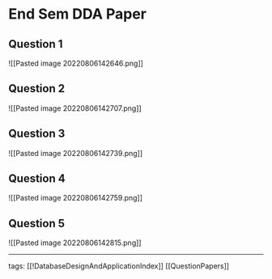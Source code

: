# End Sem DDA Paper
## Question 1
![[Pasted image 20220806142646.png]]

## Question 2
![[Pasted image 20220806142707.png]]

## Question 3
![[Pasted image 20220806142739.png]]

## Question 4
![[Pasted image 20220806142759.png]]

## Question 5
![[Pasted image 20220806142815.png]]

---
tags: [[!DatabaseDesignAndApplicationIndex]] [[QuestionPapers]]
